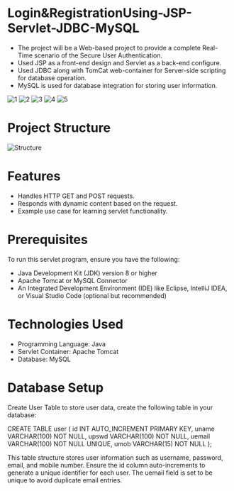 # Login&RegistrationUsing-JSP-Servlet-JDBC-MySQL
- The project will be a Web-based project to provide a complete Real-Time scenario of the Secure User Authentication.
- Used JSP as a front-end design and Servlet as a back-end configure.
- Used JDBC along with TomCat web-container for Server-side scripting for database operation.
- MySQL is used for database integration for storing user information.

![1](https://github.com/user-attachments/assets/d862f459-7e03-4bc1-a23e-defa2e9c96e2)
![2](https://github.com/user-attachments/assets/f8c032fa-7a79-4e22-a108-b3203867da56)
![3](https://github.com/user-attachments/assets/fb95996d-b385-4047-aca3-661c4c68d0c8)
![4](https://github.com/user-attachments/assets/fdae9319-7a08-4388-9543-6870535e74ba)
![5](https://github.com/user-attachments/assets/eabc6548-dd5d-4303-8257-f3cf43480f10)
# Project Structure
![Structure](https://github.com/user-attachments/assets/16a434a5-c1e8-40a8-a821-9d6372ccc25d)

# Features
- Handles HTTP GET and POST requests.
- Responds with dynamic content based on the request.
- Example use case for learning servlet functionality.

# Prerequisites
To run this servlet program, ensure you have the following:
- Java Development Kit (JDK) version 8 or higher
- Apache Tomcat or MySQL Connector
- An Integrated Development Environment (IDE) like Eclipse, IntelliJ IDEA, or Visual Studio Code (optional but recommended)

# Technologies Used
- Programming Language: Java
- Servlet Container: Apache Tomcat
- Database: MySQL

# Database Setup
Create User Table to store user data, create the following table in your database:

CREATE TABLE user (
    id INT AUTO_INCREMENT PRIMARY KEY,
    uname VARCHAR(100) NOT NULL,
    upswd VARCHAR(100) NOT NULL,
    uemail VARCHAR(100) NOT NULL UNIQUE,
    umob VARCHAR(15) NOT NULL
);

This table structure stores user information such as username, password, email, and mobile number. Ensure the id column auto-increments to generate a unique identifier for each user. The uemail field is set to be unique to avoid duplicate email entries.
